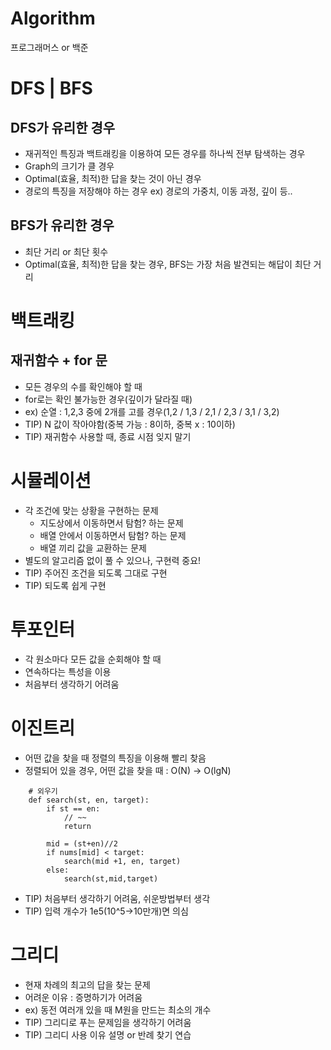 # Algorithm

프로그래머스 or 백준

# DFS | BFS

## DFS가 유리한 경우

- 재귀적인 특징과 백트래킹을 이용하여 모든 경우를 하나씩 전부 탐색하는 경우
- Graph의 크기가 클 경우
- Optimal(효율, 최적)한 답을 찾는 것이 아닌 경우
- 경로의 특징을 저장해야 하는 경우 ex) 경로의 가중치, 이동 과정, 깊이 등..

## BFS가 유리한 경우

- 최단 거리 or 최단 횟수
- Optimal(효율, 최적)한 답을 찾는 경우, BFS는 가장 처음 발견되는 해답이 최단 거리

# 백트래킹

## 재귀함수 + for 문

- 모든 경우의 수를 확인해야 할 때
- for로는 확인 불가능한 경우(깊이가 달라질 때)
- ex) 순열 : 1,2,3 중에 2개를 고를 경우(1,2 / 1,3 / 2,1 / 2,3 / 3,1 / 3,2)
- TIP) N 값이 작아야함(중복 가능 : 8이하, 중복 x : 10이하)
- TIP) 재귀함수 사용할 때, 종료 시점 잊지 말기

# 시뮬레이션

- 각 조건에 맞는 상황을 구현하는 문제
  - 지도상에서 이동하면서 탐험? 하는 문제
  - 배열 안에서 이동하면서 탐험? 하는 문제
  - 배열 끼리 값을 교환하는 문제
- 별도의 알고리즘 없이 풀 수 있으나, 구현력 중요!
- TIP) 주어진 조건을 되도록 그대로 구현
- TIP) 되도록 쉽게 구현

# 투포인터

- 각 원소마다 모든 값을 순회해야 할 때
- 연속하다는 특성을 이용
- 처음부터 생각하기 어려움

# 이진트리

- 어떤 값을 찾을 때 정렬의 특징을 이용해 빨리 찾음
- 정렬되어 있을 경우, 어떤 값을 찾을 때 : O(N) -> O(lgN)

```
    # 외우기
    def search(st, en, target):
        if st == en:
            // ~~
            return

        mid = (st+en)//2
        if nums[mid] < target:
            search(mid +1, en, target)
        else:
            search(st,mid,target)
```

- TIP) 처음부터 생각하기 어려움, 쉬운방법부터 생각
- TIP) 입력 개수가 1e5(10^5->10만개)면 의심

# 그리디

- 현재 차례의 최고의 답을 찾는 문제
- 어려운 이유 : 증명하기가 어려움
- ex) 동전 여러개 있을 때 M원을 만드는 최소의 개수
- TIP) 그리디로 푸는 문제임을 생각하기 어려움
- TIP) 그리디 사용 이유 설명 or 반례 찾기 연습
